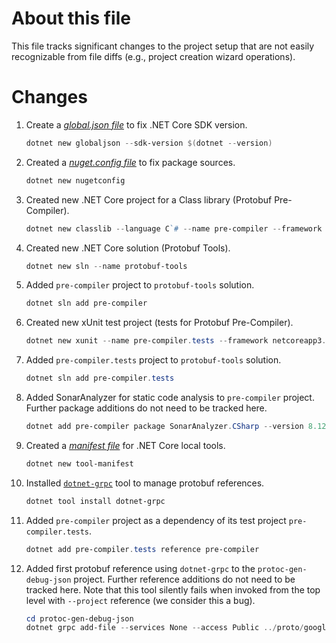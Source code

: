 # About this file
This file tracks significant changes to the project setup that are not easily recognizable from file diffs (e.g., project creation wizard operations).

# Changes
1. Create a *[global.json file](https://docs.microsoft.com/en-us/dotnet/core/tools/global-json?tabs=netcore3x)* to fix .NET Core SDK version.

    ```powershell
    dotnet new globaljson --sdk-version $(dotnet --version)
    ```

2. Created a *[nuget.config file](https://docs.microsoft.com/en-us/nuget/reference/nuget-config-file)* to fix package sources.

    ```powershell
    dotnet new nugetconfig
    ```

3. Created new .NET Core project for a Class library (Protobuf Pre-Compiler).

    ```powershell
    dotnet new classlib --language C`# --name pre-compiler --framework netcoreapp3.1 --output pre-compiler
    ```

4. Created new .NET Core solution (Protobuf Tools).

    ```powershell
    dotnet new sln --name protobuf-tools
    ```

5. Added `pre-compiler` project to `protobuf-tools` solution.

    ```powershell
    dotnet sln add pre-compiler
    ```

6. Created new xUnit test project (tests for Protobuf Pre-Compiler).

    ```powershell
    dotnet new xunit --name pre-compiler.tests --framework netcoreapp3.1 --output pre-compiler.tests
    ```

7. Added `pre-compiler.tests` project to `protobuf-tools` solution.

    ```powershell
    dotnet sln add pre-compiler.tests
    ```

8. Added SonarAnalyzer for static code analysis to `pre-compiler` project. Further package additions do not need to be tracked here.

    ```powershell
    dotnet add pre-compiler package SonarAnalyzer.CSharp --version 8.12.0.21095
    ```

9. Created a *[manifest file](https://docs.microsoft.com/en-us/dotnet/core/tools/local-tools-how-to-use)* for .NET Core local tools.

    ```powershell
    dotnet new tool-manifest
    ```

10. Installed [`dotnet-grpc`](https://docs.microsoft.com/en-us/aspnet/core/grpc/dotnet-grpc?view=aspnetcore-3.1) tool to manage protobuf references.

    ```powershell
    dotnet tool install dotnet-grpc
    ```

11. Added `pre-compiler` project as a dependency of its test project `pre-compiler.tests`.

    ```powershell
    dotnet add pre-compiler.tests reference pre-compiler
    ```

12. Added first protobuf reference using `dotnet-grpc` to the `protoc-gen-debug-json` project. Further reference additions do not need to be tracked here. Note that this tool silently fails when invoked from the top level with `--project` reference (we consider this a bug).

    ```powershell
    cd protoc-gen-debug-json
    dotnet grpc add-file --services None --access Public ../proto/google/protobuf/compiler/plugin.proto
    ```

